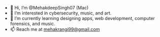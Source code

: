- 👋 Hi, I’m @MehakdeepSingh07 (Mac)
- 👀 I’m interested in cybersecurity, music, and art.
- 🌱 I’m currently learning designing apps, web development, computer forensics, and music.
- 📫 Reach me at mehakrangi99@gmail.com

<!---
MehakdeepSingh07/MehakdeepSingh07 is a ✨ special ✨ repository because its `README.md` (this file) appears on your GitHub profile.
You can click the Preview link to take a look at your changes.
--->
